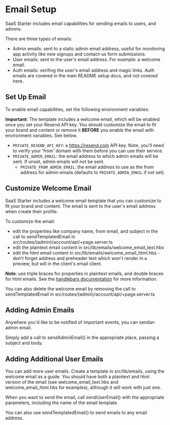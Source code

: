 # Email Setup

SaaS Starter includes email capabilities for sending emails to users, and admins.

There are three types of emails:

- Admin emails: sent to a static admin email address, useful for monitoring app activity like new signups and contact-us form submissions.
- User emails: sent to the user's email address. For example: a welcome email.
- Auth emails: verifing the user's email address and magic links. Auth emails are covered in the main README setup docs, and not covered here.

## Set Up Email

To enable email capabilities, set the following environment variables:

**Important**: The template includes a welcome email, which will be enabled once you set your Resend API key. You should customize the email to fit your brand and content or remove it **BEFORE** you enable the email with environment variables. See below.

- `PRIVATE_RESEND_API_KEY`: a https://resend.com API key. Note, you'll need to verify your 'from' domain with them before you can use their service.
- `PRIVATE_ADMIN_EMAIL`: the email address to which admin emails will be sent. If unset, admin emails will not be sent.
  - `PRIVATE_FROM_ADMIN_EMAIL`: the email address to use as the from address for admin emails (defaults to `PRIVATE_ADMIN_EMAIL` if not set).

## Customize Welcome Email

SaaS Starter includes a welcome email template that you can customize to fit your brand and content. The email is sent to the user's email address when create their profile.

To customize the email:

- edit the properties like company name, from email, and subject in the call to sendTemplatedEmail in src/routes/(admin)/account/api/+page.server.ts
- edit the plaintext email content in src/lib/emails/welcome_email_text.hbs
- edit the html email content in src/lib/emails/welcome_email_html.hbs - don't forget address and preheader text which won't render in a preview, but will in the client's email client.

**Note**: use triple braces for properties in plaintext emails, and double braces for html emails. See the [handlebars documentation](https://handlebarsjs.com/guide/expressions.html#html-escaping) for more information.

You can also delete the welcome email by removing the call to sendTemplatedEmail in src/routes/(admin)/account/api/+page.server.ts

## Adding Admin Emails

Anywhere you'd like to be notified of important events, you can sendan admin email.

Simply add a call to sendAdminEmail() in the appropriate place, passing a subject and body.

## Adding Additional User Emails

You can add more user emails. Create a template in src/lib/emails, using the welcome email as a guide. You should have both a plaintext and html version of the email (see welcome_email_text.hbs and welcome_email_html.hbs for examples), although it will work with just one.

When you want to send the email, call sendUserEmail() with the appropriate parameters, including the name of the email template.

You can also use sendTemplatedEmail() to send emails to any email address.
